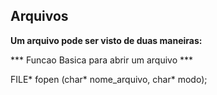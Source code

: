 ## Arquivos

**Um arquivo pode ser visto de duas maneiras:**



*** Funcao Basica para abrir um arquivo ***

FILE* fopen (char* nome_arquivo, char* modo);

